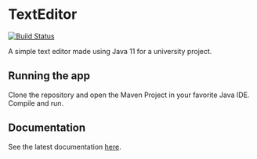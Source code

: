 # TextEditor

[![Build Status](https://travis-ci.com/AbhyudayaSharma/TextEditor.svg?branch=master)](https://travis-ci.com/AbhyudayaSharma/TextEditor)

A simple text editor made using Java 11 for a university project.

## Running the app

Clone the repository and open the Maven Project in your favorite Java IDE. Compile and run.

## Documentation

See the latest documentation [here](https://abhyudayasharma.github.io/TextEditor).

